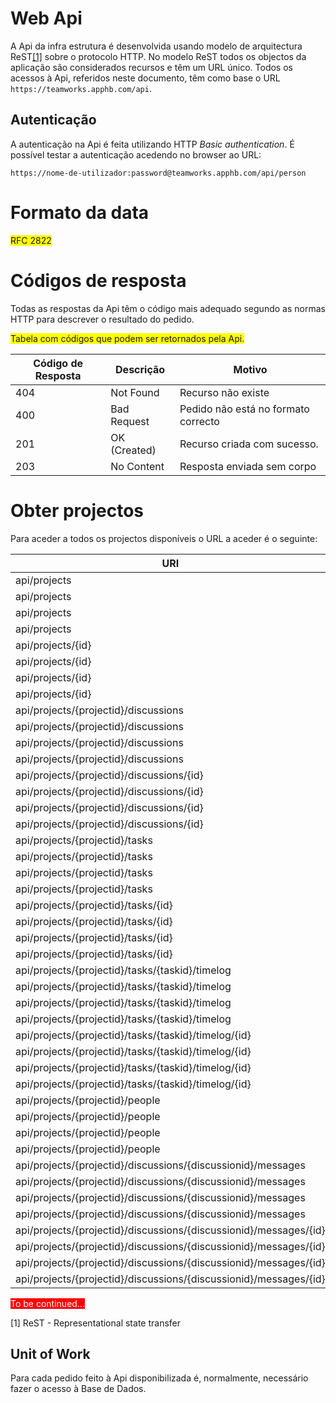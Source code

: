 Web Api 
=

A Api da infra estrutura é desenvolvida usando modelo de arquitectura ReST[[1]](http://link/) sobre o protocolo HTTP. No modelo ReST todos os objectos da aplicação são considerados recursos e têm um URL único. Todos os acessos à Api, referidos neste documento, têm como base o URL `https://teamworks.apphb.com/api`.

Autenticação
-

A autenticação na Api é feita utilizando HTTP *Basic authentication*. 
É possível testar a autenticação acedendo no browser ao URL:

````
https://nome-de-utilizador:password@teamworks.apphb.com/api/person
````

Formato da data
=

<span style="background-color: yellow">RFC 2822</span>

Códigos de resposta
=

Todas as respostas da Api têm o código mais adequado segundo as normas HTTP para descrever o resultado do pedido.

<span style="background-color: yellow">Tabela com códigos que podem ser retornados pela Api. </span>

<!---table{| l | l | l |}-->

| **Código de Resposta** | **Descrição** | **Motivo** | 
|-----|-----|-----|
| 404 | Not Found | Recurso não existe |
| 400 | Bad Request | Pedido não está no formato correcto |
| 201 | OK (Created) | Recurso criada com sucesso. |
| 203 | No Content | Resposta enviada sem corpo |
<!---!table{Código de Resposta da Api,tabcodresp}-->

Obter projectos
=

Para aceder a todos os projectos disponíveis o URL a aceder é o seguinte:

<!---table{| l | l | l |}-->

| **URI** | **Método** | **Descrição** |
|-----|-----|-----|
| api/projects | GET |  |
| api/projects | POST |  |
| api/projects | PUT |  |
| api/projects | DELETE |  |
| api/projects/{id} | GET |  |
| api/projects/{id} | POST |  |
| api/projects/{id} | PUT |  |
| api/projects/{id} | DELETE |  |
| api/projects/{projectid}/discussions | GET |  |
| api/projects/{projectid}/discussions | POST |  |
| api/projects/{projectid}/discussions | PUT |  |
| api/projects/{projectid}/discussions | DELETE |  |
| api/projects/{projectid}/discussions/{id} | GET |  |
| api/projects/{projectid}/discussions/{id} | POST |  |
| api/projects/{projectid}/discussions/{id} | PUT |  |
| api/projects/{projectid}/discussions/{id} | DELETE |  |
| api/projects/{projectid}/tasks | GET |  |
| api/projects/{projectid}/tasks | POST |  |
| api/projects/{projectid}/tasks | PUT |  |
| api/projects/{projectid}/tasks | DELETE |  |
| api/projects/{projectid}/tasks/{id} | GET |  |
| api/projects/{projectid}/tasks/{id} | POST |  |
| api/projects/{projectid}/tasks/{id} | PUT |  |
| api/projects/{projectid}/tasks/{id} | DELETE |  |
| api/projects/{projectid}/tasks/{taskid}/timelog | GET |  |
| api/projects/{projectid}/tasks/{taskid}/timelog | POST |  |
| api/projects/{projectid}/tasks/{taskid}/timelog | PUT |  |
| api/projects/{projectid}/tasks/{taskid}/timelog | DELETE |  |
| api/projects/{projectid}/tasks/{taskid}/timelog/{id} | GET |  |
| api/projects/{projectid}/tasks/{taskid}/timelog/{id} | POST |  |
| api/projects/{projectid}/tasks/{taskid}/timelog/{id} | PUT |  |
| api/projects/{projectid}/tasks/{taskid}/timelog/{id} | DELETE |  |
| api/projects/{projectid}/people | GET |  |
| api/projects/{projectid}/people | POST |  |
| api/projects/{projectid}/people | PUT |  |
| api/projects/{projectid}/people | DELETE |  |
| api/projects/{projectid}/discussions/{discussionid}/messages | GET |  |
| api/projects/{projectid}/discussions/{discussionid}/messages | POST |  |
| api/projects/{projectid}/discussions/{discussionid}/messages | PUT |  |
| api/projects/{projectid}/discussions/{discussionid}/messages | DELETE |  |
| api/projects/{projectid}/discussions/{discussionid}/messages/{id} | GET |  |
| api/projects/{projectid}/discussions/{discussionid}/messages/{id} | POST |  |
| api/projects/{projectid}/discussions/{discussionid}/messages/{id} | PUT |  |
| api/projects/{projectid}/discussions/{discussionid}/messages/{id} | DELETE |  |

<!---!table{Endereços da Api e respectivos códigos de retorno,tabcodret}-->

<span style="background-color: red; color: white">To be continued...</span>

[1] ReST - Representational state transfer

Unit of Work
-

Para cada pedido feito à Api disponibilizada é, normalmente, necessário fazer o acesso à Base de Dados. 


